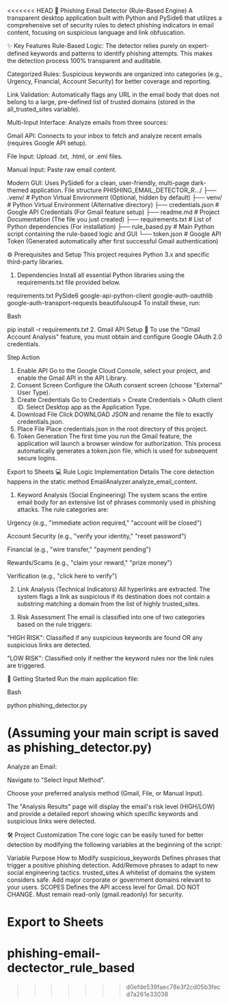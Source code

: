 <<<<<<< HEAD
🎣 Phishing Email Detector (Rule-Based Engine)
A transparent desktop application built with Python and PySide6 that utilizes a comprehensive set of security rules to detect phishing indicators in email content, focusing on suspicious language and link obfuscation.

✨ Key Features
Rule-Based Logic: The detector relies purely on expert-defined keywords and patterns to identify phishing attempts. This makes the detection process 100% transparent and auditable.

Categorized Rules: Suspicious keywords are organized into categories (e.g., Urgency, Financial, Account Security) for better coverage and reporting.

Link Validation: Automatically flags any URL in the email body that does not belong to a large, pre-defined list of trusted domains (stored in the all_trusted_sites variable).

Multi-Input Interface: Analyze emails from three sources:

Gmail API: Connects to your inbox to fetch and analyze recent emails (requires Google API setup).

File Input: Upload .txt, .html, or .eml files.

Manual Input: Paste raw email content.

Modern GUI: Uses PySide6 for a clean, user-friendly, multi-page dark-themed application.
File structure 
PHISHING_EMAIL_DETECTOR_R.../
├── .venv/                         # Python Virtual Environment (Optional, hidden by default)
├── venv/                          # Python Virtual Environment (Alternative directory)
├── credentials.json               # Google API Credentials (For Gmail feature setup)
├── readme.md                      # Project Documentation (The file you just created)
├── requirements.txt               # List of Python dependencies (For installation)
├── rule_based.py                  # Main Python script containing the rule-based logic and GUI
└── token.json                     # Google API Token (Generated automatically after first successful Gmail authentication)

⚙️ Prerequisites and Setup
This project requires Python 3.x and specific third-party libraries.

1. Dependencies
Install all essential Python libraries using the requirements.txt file provided below.

requirements.txt
PySide6
google-api-python-client
google-auth-oauthlib
google-auth-transport-requests
beautifulsoup4
To install these, run:

Bash

pip install -r requirements.txt
2. Gmail API Setup  🔑
To use the "Gmail Account Analysis" feature, you must obtain and configure Google OAuth 2.0 credentials.

Step	Action
1. Enable API	Go to the Google Cloud Console, select your project, and enable the Gmail API in the API Library.
2. Consent Screen	Configure the OAuth consent screen (choose "External" User Type).
3. Create Credentials	Go to Credentials > Create Credentials > OAuth client ID. Select Desktop app as the Application Type.
4. Download File	Click DOWNLOAD JSON and rename the file to exactly credentials.json.
5. Place File	Place credentials.json in the root directory of this project.
6. Token Generation	The first time you run the Gmail feature, the application will launch a browser window for authorization. This process automatically generates a token.json file, which is used for subsequent secure logins.

Export to Sheets
💻 Rule Logic Implementation Details
The core detection happens in the static method EmailAnalyzer.analyze_email_content.

1. Keyword Analysis (Social Engineering)
The system scans the entire email body for an extensive list of phrases commonly used in phishing attacks. The rule categories are:

Urgency (e.g., "immediate action required," "account will be closed")

Account Security (e.g., "verify your identity," "reset password")

Financial (e.g., "wire transfer," "payment pending")

Rewards/Scams (e.g., "claim your reward," "prize money")

Verification (e.g., "click here to verify")

2. Link Analysis (Technical Indicators)
All hyperlinks are extracted. The system flags a link as suspicious if its destination does not contain a substring matching a domain from the list of highly trusted_sites.

3. Risk Assessment
The email is classified into one of two categories based on the rule triggers:

"HIGH RISK": Classified if any suspicious keywords are found OR any suspicious links are detected.

"LOW RISK": Classified only if neither the keyword rules nor the link rules are triggered.

🚀 Getting Started
Run the main application file:

Bash

python phishing_detector.py 
# (Assuming your main script is saved as phishing_detector.py)
Analyze an Email:

Navigate to "Select Input Method".

Choose your preferred analysis method (Gmail, File, or Manual Input).

The "Analysis Results" page will display the email's risk level (HIGH/LOW) and provide a detailed report showing which specific keywords and suspicious links were detected.

🛠 Project Customization
The core logic can be easily tuned for better detection by modifying the following variables at the beginning of the script:

Variable	Purpose	How to Modify
suspicious_keywords	Defines phrases that trigger a positive phishing detection.	Add/Remove phrases to adapt to new social engineering tactics.
trusted_sites	A whitelist of domains the system considers safe.	Add major corporate or government domains relevant to your users.
SCOPES	Defines the API access level for Gmail.	DO NOT CHANGE. Must remain read-only (gmail.readonly) for security.

Export to Sheets
=======
# phishing-email-dectector_rule_based
>>>>>>> d0efde539faec78e3f2cd05b3fecd7a261e33038
